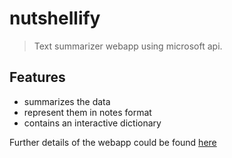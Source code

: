 # nutshellify
>  Text summarizer webapp using microsoft api.

## Features

* summarizes the data
* represent them in notes format
* contains an interactive dictionary

Further details of the webapp could be found [here](https://docs.google.com/document/d/1-Osg0qjQ3dS59qvhKIFoPtRmPc3TxaMX99T8m4KAm88/edit?usp=sharing)